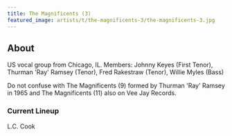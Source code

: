 ```yaml
---
title: The Magnificents (3)
featured_image: artists/t/the-magnificents-3/the-magnificents-3.jpg
---
```

## About

US vocal group from Chicago, IL.
Members: Johnny Keyes (First Tenor), Thurman 'Ray' Ramsey (Tenor), Fred Rakestraw (Tenor), Willie Myles (Bass)

Do not confuse with The Magnificents (9) formed by Thurman 'Ray' Ramsey in 1965 and The Magnificents (11) also on Vee Jay Records.

### Current Lineup

L.C. Cook

